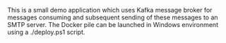 This is a small demo application which uses Kafka message broker for messages consuming and subsequent sending of these messages to an SMTP server. The Docker pile can be launched in Windows environment using a ./deploy.ps1 script.
